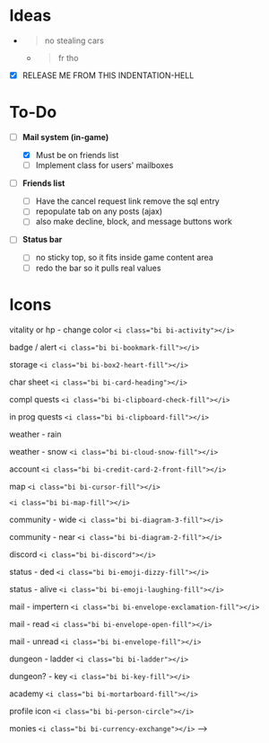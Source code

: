 # **Ideas**

- > no stealing cars
  >

  - > fr tho
    >

* [X] RELEASE ME FROM THIS INDENTATION-HELL

# To-Do

* [ ] **Mail system (in-game)**

  * [X] Must be on friends list
  * [ ] Implement class for users' mailboxes
* [ ] **Friends list**

  * [ ] Have the cancel request link remove the sql entry
  * [ ] repopulate tab on any posts (ajax)
  * [ ] also make decline, block, and message buttons work
* [ ] **Status bar**

  * [ ] no sticky top, so it fits inside game content area
  * [ ] redo the bar so it pulls real values

# Icons

  vitality or hp - change color
`<i class="bi bi-activity"></i>`

  badge / alert
`<i class="bi bi-bookmark-fill"></i>`

  storage
`<i class="bi bi-box2-heart-fill"></i>`

  char sheet
`<i class="bi bi-card-heading"></i>`

  compl quests
`<i class="bi bi-clipboard-check-fill"></i>`

  in prog quests
`<i class="bi bi-clipboard-fill"></i>`

  weather - rain

  weather - snow
`<i class="bi bi-cloud-snow-fill"></i>`

  account
`<i class="bi bi-credit-card-2-front-fill"></i>`

  map
`<i class="bi bi-cursor-fill"></i>`

`<i class="bi bi-map-fill"></i>`

  community - wide
`<i class="bi bi-diagram-3-fill"></i>`

  community - near
`<i class="bi bi-diagram-2-fill"></i>`

  discord
`<i class="bi bi-discord"></i>`

  status - ded
`<i class="bi bi-emoji-dizzy-fill"></i>`

  status - alive
`<i class="bi bi-emoji-laughing-fill"></i>`

  mail - impertern
`<i class="bi bi-envelope-exclamation-fill"></i>`

  mail - read
`<i class="bi bi-envelope-open-fill"></i>`

  mail - unread
`<i class="bi bi-envelope-fill"></i>`

  dungeon - ladder
`<i class="bi bi-ladder"></i>`

  dungeon? - key
`<i class="bi bi-key-fill"></i>`

  academy
`<i class="bi bi-mortarboard-fill"></i>`

  profile icon
`<i class="bi bi-person-circle"></i>`

  monies
`<i class="bi bi-currency-exchange"></i>`
  -->
